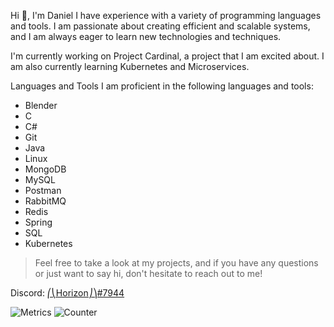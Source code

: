 Hi 👋, I'm Daniel
I have experience with a variety of programming languages and tools. I am passionate about creating efficient and scalable systems, and I am always eager to learn new technologies and techniques.

I'm currently working on Project Cardinal, a project that I am excited about.
I am also currently learning Kubernetes and Microservices.

Languages and Tools
I am proficient in the following languages and tools:

- Blender
- C
- C#
- Git
- Java
- Linux
- MongoDB
- MySQL
- Postman
- RabbitMQ
- Redis
- Spring
- SQL
- Kubernetes

> Feel free to take a look at my projects, and if you have any questions or just want to say hi, don't hesitate to reach out to me!

Discord: [⎛⎝Horizon⎠⎞#7944](discordapp.com/users/409018902119448577)

![Metrics](https://github.com/zZHorizonZz/zZHorizonZz/blob/main/github-metrics.svg)
![Counter](https://count.getloli.com/get/@zZHorizonZz?theme=moebooru)
